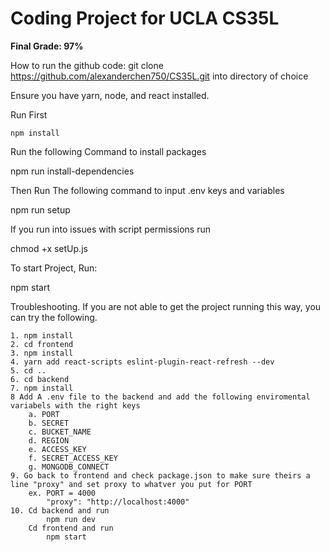 # Coding Project for UCLA CS35L

**Final Grade: 97%**

How to run the github code:
git clone https://github.com/alexanderchen750/CS35L.git
 into directory of choice

 Ensure you have yarn, node, and react installed.

Run First

    npm install

Run the following Command to install packages 

  npm run install-dependencies

Then Run The following command to input .env keys and variables

  npm run setup

If you run into issues with script permissions run

  chmod +x setUp.js

To start Project, Run:

  npm start
 

Troubleshooting. If you are not able to get the project running this way, you can try the following.

    1. npm install
    2. cd frontend
    3. npm install
    4. yarn add react-scripts eslint-plugin-react-refresh --dev
    5. cd ..
    6. cd backend
    7. npm install
    8 Add A .env file to the backend and add the following enviromental variabels with the right keys
        a. PORT
        b. SECRET
        c. BUCKET_NAME
        d. REGION
        e. ACCESS_KEY
        f. SECRET_ACCESS_KEY
        g. MONGODB_CONNECT
    9. Go back to frontend and check package.json to make sure theirs a line "proxy" and set proxy to whatver you put for PORT
        ex. PORT = 4000
            "proxy": "http://localhost:4000"
    10. Cd backend and run
            npm run dev
        Cd frontend and run
            npm start

 
